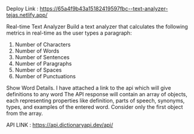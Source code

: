 Deploy Link : https://65a4f9b43a15182419597fbc--text-analyzer-tejas.netlify.app/

Real-time Text Analyzer Build a text analyzer that calculates the following metrics in real-time as the user types a paragraph: 

1. Number of Characters 
2. Number of Words 
3. Number of Sentences 
4. Number of Paragraphs 
5. Number of Spaces 
6. Number of Punctuations 

Show Word Details. 
I  have attached a link to the api which will give definitions to any word
The API response will contain an array of objects, each representing properties like definition, parts of speech, synonyms, types, and examples of the entered word. Consider only the first object from the array. 

API LINK : https://api.dictionaryapi.dev/api/


